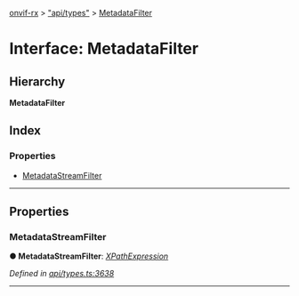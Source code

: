 [onvif-rx](../README.md) > ["api/types"](../modules/_api_types_.md) > [MetadataFilter](../interfaces/_api_types_.metadatafilter.md)

# Interface: MetadataFilter

## Hierarchy

**MetadataFilter**

## Index

### Properties

* [MetadataStreamFilter](_api_types_.metadatafilter.md#metadatastreamfilter)

---

## Properties

<a id="metadatastreamfilter"></a>

###  MetadataStreamFilter

**● MetadataStreamFilter**: *[XPathExpression](../modules/_api_types_.md#xpathexpression)*

*Defined in [api/types.ts:3638](https://github.com/patrickmichalina/onvif-rx/blob/f117e44/src/api/types.ts#L3638)*

___

